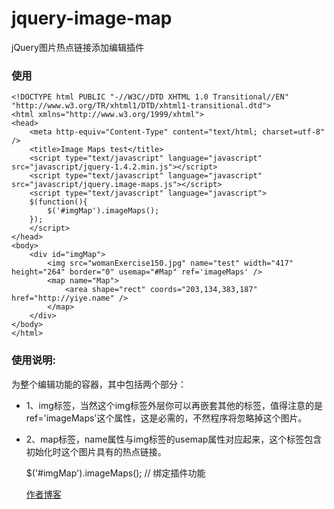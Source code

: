 jquery-image-map
================

jQuery图片热点链接添加编辑插件

### 使用

	<!DOCTYPE html PUBLIC "-//W3C//DTD XHTML 1.0 Transitional//EN" "http://www.w3.org/TR/xhtml1/DTD/xhtml1-transitional.dtd">
	<html xmlns="http://www.w3.org/1999/xhtml">
	<head>
		<meta http-equiv="Content-Type" content="text/html; charset=utf-8" />
		<title>Image Maps test</title>
		<script type="text/javascript" language="javascript" src="javascript/jquery-1.4.2.min.js"></script>
		<script type="text/javascript" language="javascript" src="javascript/jquery.image-maps.js"></script>
		<script type="text/javascript" language="javascript">
		$(function(){
			$('#imgMap').imageMaps();
		});
		</script>
	</head>
	<body>
		<div id="imgMap">
			<img src="womanExercise150.jpg" name="test" width="417" height="264" border="0" usemap="#Map" ref='imageMaps' />
			<map name="Map">
				<area shape="rect" coords="203,134,383,187" href="http://yiye.name" />
			</map>
		</div>
	</body>
	</html>

### 使用说明:

<div id="imgMap">为整个编辑功能的容器，其中包括两个部分：

- 1、img标签，当然这个img标签外层你可以再嵌套其他的标签，值得注意的是ref='imageMaps'这个属性，这是必需的，不然程序将忽略掉这个图片。

- 2、map标签，name属性与img标签的usemap属性对应起来，这个标签包含初始化时这个图片具有的热点链接。

    $('#imgMap').imageMaps(); // 绑定插件功能
	
	[作者博客](http://yiye.name/jquery-plugin-image-maps-edit.html)